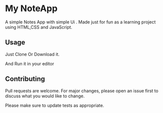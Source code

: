  # My NoteApp

A simple Notes App with simple Ui .
Made just for fun as a learning project using HTML,CSS and JavaScript.




## Usage

Just Clone Or Download it.

And Run it in your editor

## Contributing
Pull requests are welcome. 
For major changes, please open an issue first to discuss what you would like to change.

Please make sure to update tests as appropriate.
